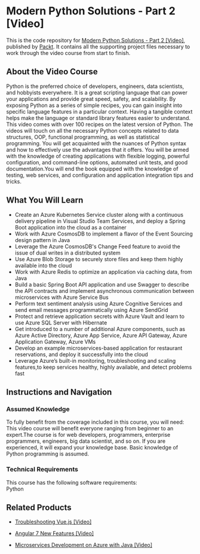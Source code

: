 # Modern Python Solutions - Part 2 [Video]
This is the code repository for [Modern Python Solutions - Part 2 [Video]](https://www.packtpub.com/application-development/modern-python-solutions-part-2-video?utm_source=github&utm_medium=repository&utm_campaign=9781787280274), published by [Packt](https://www.packtpub.com/?utm_source=github). It contains all the supporting project files necessary to work through the video course from start to finish.
## About the Video Course
Python is the preferred choice of developers, engineers, data scientists, and hobbyists everywhere. It is a great scripting language that can power your applications and provide great speed, safety, and scalability. By exposing Python as a series of simple recipes, you can gain insight into specific language features in a particular context. Having a tangible context helps make the language or standard library features easier to understand. This video comes with over 100 recipes on the latest version of Python. 
The videos will touch on all the necessary Python concepts related to data structures, OOP, functional programming, as well as statistical programming. You will get acquainted with the nuances of Python syntax and how to effectively use the advantages that it offers. 
You will be armed with the knowledge of creating applications with flexible logging, powerful configuration, and command-line options, automated unit tests, and good documentation.You will end the book equipped with the knowledge of testing, web services, and configuration and application integration tips and tricks.

<H2>What You Will Learn</H2>
<DIV class=book-info-will-learn-text>
<UL>
<LI><SPAN id=what_you_will_learn_c class=sugar_field>Create an Azure Kubernetes Service cluster along with a continuous delivery pipeline in Visual Studio Team Services, and deploy a Spring Boot application into the cloud as a container<BR></SPAN>
<LI><SPAN id=what_you_will_learn_c class=sugar_field>Work with Azure CosmosDB to implement a flavor of the Event Sourcing design pattern in Java <BR></SPAN>
<LI><SPAN id=what_you_will_learn_c class=sugar_field>Leverage the Azure CosmosDB's Change Feed feature to avoid the issue of dual writes in a distributed system<BR></SPAN>
<LI><SPAN id=what_you_will_learn_c class=sugar_field>Use Azure Blob Storage to securely store files and keep them highly available into the cloud<BR></SPAN>
<LI><SPAN id=what_you_will_learn_c class=sugar_field>Work with Azure Redis to optimize an application via caching data, from Java<BR></SPAN>
<LI><SPAN id=what_you_will_learn_c class=sugar_field>Build a basic Spring Boot API application and use Swagger to describe the API contracts and implement asynchronous communication between microservices with Azure Service Bus<BR></SPAN>
<LI><SPAN id=what_you_will_learn_c class=sugar_field>Perform text sentiment analysis using Azure Cognitive Services and send email messages programmatically using Azure SendGrid<BR></SPAN>
<LI><SPAN id=what_you_will_learn_c class=sugar_field>Protect and retrieve application secrets with Azure Vault and learn to use Azure SQL Server with Hibernate <BR></SPAN>
<LI><SPAN id=what_you_will_learn_c class=sugar_field>Get introduced to a number of additional Azure components, such as Azure Active Directory, Azure App Service, Azure API Gateway, Azure Application Gateway, Azure VMs<BR></SPAN>
<LI><SPAN id=what_you_will_learn_c class=sugar_field>Develop an example microservices-based application for restaurant reservations, and deploy it successfully into the cloud<BR></SPAN>
<LI><SPAN id=what_you_will_learn_c class=sugar_field>Leverage Azure’s built-in monitoring, troubleshooting and scaling features,to keep services healthy, highly available, and detect problems fast</SPAN> </LI></UL></DIV>

## Instructions and Navigation
### Assumed Knowledge
To fully benefit from the coverage included in this course, you will need:<br/>
This video course will benefit everyone ranging from beginner to an expert.The course is for web developers, programmers, enterprise programmers, engineers, big data scientist, and so on. If you are experienced, it will expand your knowledge base. Basic knowledge of Python programming is assumed.
### Technical Requirements
This course has the following software requirements:<br/>
Python

## Related Products
* [Troubleshooting Vue.js [Video]](https://www.packtpub.com/application-development/troubleshooting-vuejs-video?utm_source=github&utm_medium=repository&utm_campaign=9781788993531)

* [Angular 7 New Features [Video]](https://www.packtpub.com/web-development/angular-7-new-features-video?utm_source=github&utm_medium=repository&utm_campaign=9781789619683)

* [Microservices Development on Azure with Java [Video]](https://www.packtpub.com/virtualization-and-cloud/microservices-development-azure-java-video?utm_source=github&utm_medium=repository&utm_campaign=9781789808858)

